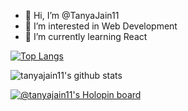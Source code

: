 - 👋 Hi, I’m @TanyaJain11
- 👀 I’m interested in Web Development
- 🌱 I’m currently learning React

[![Top Langs](https://github-readme-stats.vercel.app/api/top-langs/?username=tanyajain11)](https://github.com/tanyajain11/github-readme-stats)

![tanyajain11's github stats](https://github-readme-stats.vercel.app/api?username=tanyajain11)

[![@tanyajain11's Holopin board](https://holopin.me/tanyajain11)](https://holopin.io/@tanyajain11)
